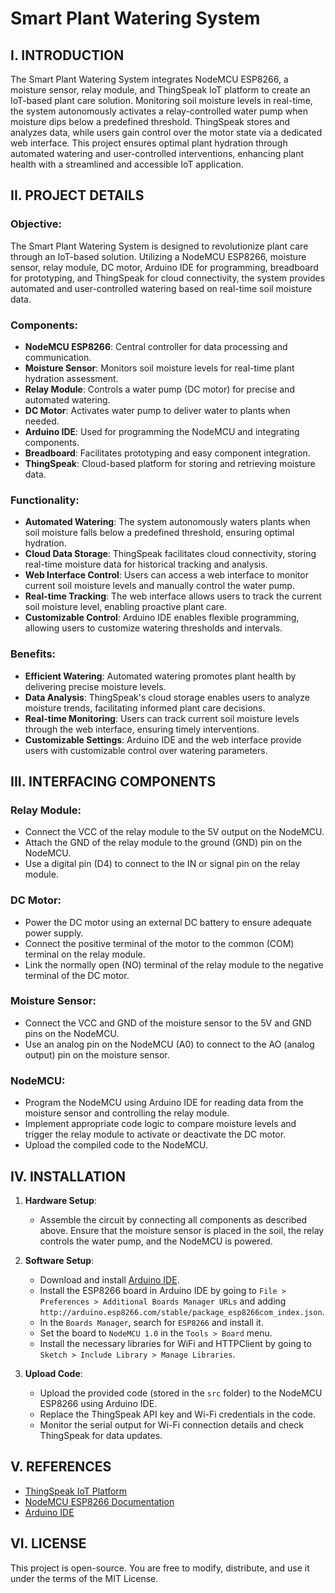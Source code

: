 # Smart Plant Watering System

## I. INTRODUCTION
The Smart Plant Watering System integrates NodeMCU ESP8266, a moisture sensor, relay module, and ThingSpeak IoT platform to create an IoT-based plant care solution. Monitoring soil moisture levels in real-time, the system autonomously activates a relay-controlled water pump when moisture dips below a predefined threshold. ThingSpeak stores and analyzes data, while users gain control over the motor state via a dedicated web interface. This project ensures optimal plant hydration through automated watering and user-controlled interventions, enhancing plant health with a streamlined and accessible IoT application.

## II. PROJECT DETAILS

### Objective:
The Smart Plant Watering System is designed to revolutionize plant care through an IoT-based solution. Utilizing a NodeMCU ESP8266, moisture sensor, relay module, DC motor, Arduino IDE for programming, breadboard for prototyping, and ThingSpeak for cloud connectivity, the system provides automated and user-controlled watering based on real-time soil moisture data.

### Components:
- **NodeMCU ESP8266**: Central controller for data processing and communication.
- **Moisture Sensor**: Monitors soil moisture levels for real-time plant hydration assessment.
- **Relay Module**: Controls a water pump (DC motor) for precise and automated watering.
- **DC Motor**: Activates water pump to deliver water to plants when needed.
- **Arduino IDE**: Used for programming the NodeMCU and integrating components.
- **Breadboard**: Facilitates prototyping and easy component integration.
- **ThingSpeak**: Cloud-based platform for storing and retrieving moisture data.

### Functionality:
- **Automated Watering**: The system autonomously waters plants when soil moisture falls below a predefined threshold, ensuring optimal hydration.
- **Cloud Data Storage**: ThingSpeak facilitates cloud connectivity, storing real-time moisture data for historical tracking and analysis.
- **Web Interface Control**: Users can access a web interface to monitor current soil moisture levels and manually control the water pump.
- **Real-time Tracking**: The web interface allows users to track the current soil moisture level, enabling proactive plant care.
- **Customizable Control**: Arduino IDE enables flexible programming, allowing users to customize watering thresholds and intervals.

### Benefits:
- **Efficient Watering**: Automated watering promotes plant health by delivering precise moisture levels.
- **Data Analysis**: ThingSpeak's cloud storage enables users to analyze moisture trends, facilitating informed plant care decisions.
- **Real-time Monitoring**: Users can track current soil moisture levels through the web interface, ensuring timely interventions.
- **Customizable Settings**: Arduino IDE and the web interface provide users with customizable control over watering parameters.

## III. INTERFACING COMPONENTS

### Relay Module:
- Connect the VCC of the relay module to the 5V output on the NodeMCU.
- Attach the GND of the relay module to the ground (GND) pin on the NodeMCU.
- Use a digital pin (D4) to connect to the IN or signal pin on the relay module.

### DC Motor:
- Power the DC motor using an external DC battery to ensure adequate power supply.
- Connect the positive terminal of the motor to the common (COM) terminal on the relay module.
- Link the normally open (NO) terminal of the relay module to the negative terminal of the DC motor.

### Moisture Sensor:
- Connect the VCC and GND of the moisture sensor to the 5V and GND pins on the NodeMCU.
- Use an analog pin on the NodeMCU (A0) to connect to the AO (analog output) pin on the moisture sensor.

### NodeMCU:
- Program the NodeMCU using Arduino IDE for reading data from the moisture sensor and controlling the relay module.
- Implement appropriate code logic to compare moisture levels and trigger the relay module to activate or deactivate the DC motor.
- Upload the compiled code to the NodeMCU.

## IV. INSTALLATION

1. **Hardware Setup**:
   - Assemble the circuit by connecting all components as described above. Ensure that the moisture sensor is placed in the soil, the relay controls the water pump, and the NodeMCU is powered.

2. **Software Setup**:
   - Download and install [Arduino IDE](https://www.arduino.cc/en/software).
   - Install the ESP8266 board in Arduino IDE by going to `File > Preferences > Additional Boards Manager URLs` and adding `http://arduino.esp8266.com/stable/package_esp8266com_index.json`.
   - In the `Boards Manager`, search for `ESP8266` and install it.
   - Set the board to `NodeMCU 1.0` in the `Tools > Board` menu.
   - Install the necessary libraries for WiFi and HTTPClient by going to `Sketch > Include Library > Manage Libraries`.

3. **Upload Code**:
   - Upload the provided code (stored in the `src` folder) to the NodeMCU ESP8266 using Arduino IDE.
   - Replace the ThingSpeak API key and Wi-Fi credentials in the code.
   - Monitor the serial output for Wi-Fi connection details and check ThingSpeak for data updates.

## V. REFERENCES

- [ThingSpeak IoT Platform](https://thingspeak.com/)
- [NodeMCU ESP8266 Documentation](https://nodemcu.readthedocs.io/en/master/)
- [Arduino IDE](https://www.arduino.cc/en/software)

## VI. LICENSE

This project is open-source. You are free to modify, distribute, and use it under the terms of the MIT License.
